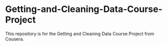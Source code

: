 # Getting-and-Cleaning-Data-Course-Project
This repository is for the Getting and Cleaning Data Course Project from Cousera.
